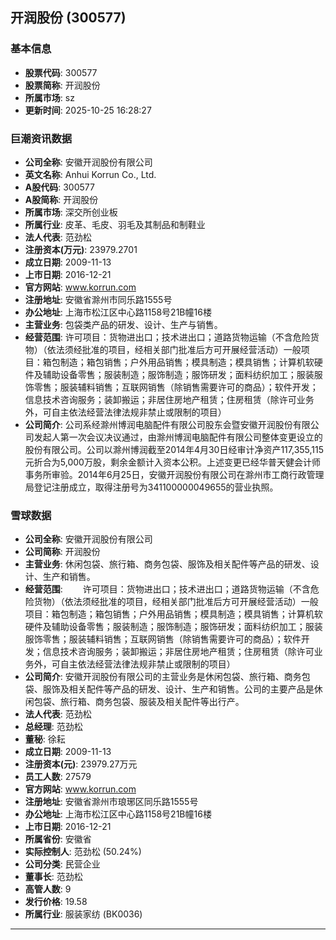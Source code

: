 ## 开润股份 (300577)

### 基本信息

- **股票代码**: 300577
- **股票简称**: 开润股份
- **所属市场**: sz
- **更新时间**: 2025-10-25 16:28:27

### 巨潮资讯数据

- **公司全称**: 安徽开润股份有限公司
- **英文名称**: Anhui Korrun Co., Ltd.
- **A股代码**: 300577
- **A股简称**: 开润股份
- **所属市场**: 深交所创业板
- **所属行业**: 皮革、毛皮、羽毛及其制品和制鞋业
- **法人代表**: 范劲松
- **注册资本(万元)**: 23979.2701
- **成立日期**: 2009-11-13
- **上市日期**: 2016-12-21
- **官方网站**: www.korrun.com
- **注册地址**: 安徽省滁州市同乐路1555号
- **办公地址**: 上海市松江区中心路1158号21B幢16楼
- **主营业务**: 包袋类产品的研发、设计、生产与销售。
- **经营范围**: 许可项目：货物进出口；技术进出口；道路货物运输（不含危险货物）（依法须经批准的项目，经相关部门批准后方可开展经营活动）一般项目：箱包制造；箱包销售；户外用品销售；模具制造；模具销售；计算机软硬件及辅助设备零售；服装制造；服饰制造；服饰研发；面料纺织加工；服装服饰零售；服装辅料销售；互联网销售（除销售需要许可的商品）；软件开发；信息技术咨询服务；装卸搬运；非居住房地产租赁；住房租赁（除许可业务外，可自主依法经营法律法规非禁止或限制的项目）
- **公司简介**: 公司系经滁州博润电脑配件有限公司股东会暨安徽开润股份有限公司发起人第一次会议决议通过，由滁州博润电脑配件有限公司整体变更设立的股份有限公司。公司以滁州博润截至2014年4月30日经审计净资产117,355,115元折合为5,000万股，剩余金额计入资本公积。上述变更已经华普天健会计师事务所审验。2014年6月25日，安徽开润股份有限公司在滁州市工商行政管理局登记注册成立，取得注册号为341100000049655的营业执照。

### 雪球数据

- **公司全称**: 安徽开润股份有限公司
- **公司简称**: 开润股份
- **主营业务**: 休闲包袋、旅行箱、商务包袋、服饰及相关配件等产品的研发、设计、生产和销售。
- **经营范围**: 　　许可项目：货物进出口；技术进出口；道路货物运输（不含危险货物）（依法须经批准的项目，经相关部门批准后方可开展经营活动）一般项目：箱包制造；箱包销售；户外用品销售；模具制造；模具销售；计算机软硬件及辅助设备零售；服装制造；服饰制造；服饰研发；面料纺织加工；服装服饰零售；服装辅料销售；互联网销售（除销售需要许可的商品）；软件开发；信息技术咨询服务；装卸搬运；非居住房地产租赁；住房租赁（除许可业务外，可自主依法经营法律法规非禁止或限制的项目）
- **公司简介**: 安徽开润股份有限公司的主营业务是休闲包袋、旅行箱、商务包袋、服饰及相关配件等产品的研发、设计、生产和销售。公司的主要产品是休闲包袋、旅行箱、商务包袋、服装及相关配件等出行产。
- **法人代表**: 范劲松
- **总经理**: 范劲松
- **董秘**: 徐耘
- **成立日期**: 2009-11-13
- **注册资本(元)**: 23979.27万元
- **员工人数**: 27579
- **官方网站**: www.korrun.com
- **注册地址**: 安徽省滁州市琅琊区同乐路1555号
- **办公地址**: 上海市松江区中心路1158号21B幢16楼
- **上市日期**: 2016-12-21
- **所属省份**: 安徽省
- **实际控制人**: 范劲松 (50.24%)
- **公司分类**: 民营企业
- **董事长**: 范劲松
- **高管人数**: 9
- **发行价格**: 19.58
- **所属行业**: 服装家纺 (BK0036)

---